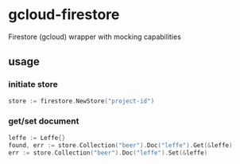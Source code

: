 # gcloud-firestore
Firestore (gcloud) wrapper with mocking capabilities

## usage

### initiate store
```go
store := firestore.NewStore("project-id")
```

### get/set document
```go
leffe := Leffe{}
found, err := store.Collection("beer").Doc("leffe").Get(&leffe)
err := store.Collection("beer").Doc("leffe").Set(&leffe)
```
